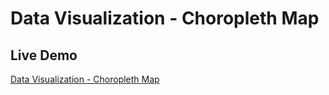# Data Visualization - Choropleth Map

## Live Demo

[Data Visualization - Choropleth Map](https://skhosla8.github.io/choropleth-map-data-visualization/)
